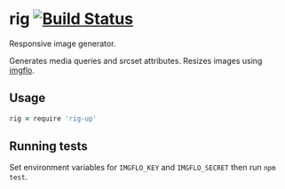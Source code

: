 # rig [![Build Status](https://travis-ci.org/the-grid/rig.svg?branch=master)](https://travis-ci.org/the-grid/rig)

Responsive image generator.

Generates media queries and srcset attributes. Resizes images using [imgflo](https://github.com/jonnor/imgflo).


## Usage

```coffeescript
rig = require 'rig-up'
```

## Running tests
Set environment variables for `IMGFLO_KEY` and `IMGFLO_SECRET` then run `npm test`.
